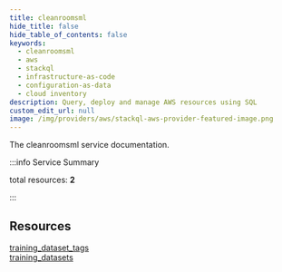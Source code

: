 ```yaml
---
title: cleanroomsml
hide_title: false
hide_table_of_contents: false
keywords:
  - cleanroomsml
  - aws
  - stackql
  - infrastructure-as-code
  - configuration-as-data
  - cloud inventory
description: Query, deploy and manage AWS resources using SQL
custom_edit_url: null
image: /img/providers/aws/stackql-aws-provider-featured-image.png
---
```


The cleanroomsml service documentation.

:::info Service Summary

<div class="row">
<div class="providerDocColumn">
<span>total resources:&nbsp;<b>2</b></span><br />
</div>
</div>

:::

## Resources
<div class="row">
<div class="providerDocColumn">
<a href="/providers/aws/cleanroomsml/training_dataset_tags/">training_dataset_tags</a>
</div>
<div class="providerDocColumn">
<a href="/providers/aws/cleanroomsml/training_datasets/">training_datasets</a>
</div>
</div>